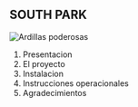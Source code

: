 ## SOUTH PARK

![Ardillas poderosas](https://images.alphacoders.com/590/590805.png)

1. Presentacion
2. El proyecto
3. Instalacion
4. Instrucciones operacionales
5. Agradecimientos

